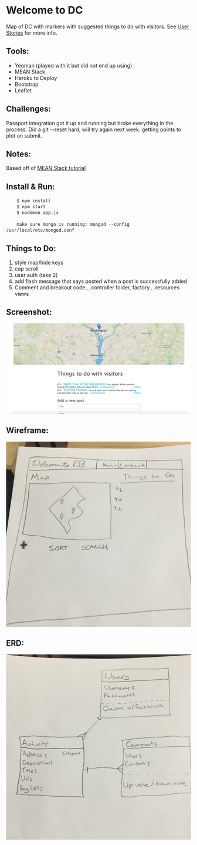 Welcome to DC
=============
Map of DC with markers with suggested things to do with visitors. See [User Stories](planning/userStories.md "Wireframe") for more info.

Tools:
-----
* Yeoman (played with it but did not end up using)
* MEAN Stack
* Heroku to Deploy
* Bootstrap
* Leaflet

Challenges:
-----------
Passport integration got it up and running but broke everything in the process. Did a git --reset hard, will try again next week. getting points to plot on submit.

Notes:
------
Based off of [MEAN Stack tutorial](https://thinkster.io/angulartutorial/mean-stack-tutorial/)

Install & Run:
--------------
		$ npm install
		$ npm start
		$ nodemon app.js

		make sure mongo is running: mongod --config /usr/local/etc/mongod.conf


Things to Do:
-------------
1. style map/hide keys
2. cap scroll
3. user auth (take 2)
4. add flash message that says posted when a post is successfully added
6. Comment and breakout code... controller folder, factory... resources views


Screenshot:
----------
![Screenshot](planning/screenshot.png "Screenshot")

Wireframe:
---------
![wireframe](planning/wireframe.jpg "Wireframe")

ERD:
----
![ERD](planning/erd.jpg "ERD")

